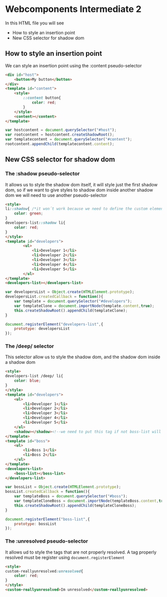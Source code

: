 # Webcomponents Intermediate 2
In this HTML file you will see
- How to style an insertion point
- New CSS selector for shadow dom

## How to style an insertion point
We can style an insertion point using the :content pseudo-selector
```html
<div id="host">
	<button>My button</button>
</div>
<template id="content">
	<style>
		::content button{
			color: red;
		}
	</style>
	<content></content>
</template>
```
```javascript
var hostcontent = document.querySelector("#host");
var rootcontent = hostcontent.createShadowRoot();
var templatecontent = document.querySelector("#content");
rootcontent.appendChild(templatecontent.content);
```

## New CSS selector for shadow dom

### The :shadow pseudo-selector
It allows us to style the shadow dom itself, it will style just the first shadow dom, so if we want to give styles to shadow dom inside another shadow dom we will need to use another pseudo-selector


```html
<style>
li::shadow{ /*it won´t work because we need to define the custom element*/
	color: green;
}
developers-list::shadow li{
	color: red;
}
</style>
<template id="developers">
		<ul>
			<li>Developer 1</li>
			<li>Developer 2</li>
			<li>Developer 3</li>
			<li>Developer 4</li>
			<li>Developer 5</li>
		</ul>
</template>
<developers-list></developers-list>
```

```javascript
var developersList = Object.create(HTMLElement.prototype);
developersList.createdCallback = function(){
	var template = document.querySelector("#developers");
	var templateClone = document.importNode(template.content,true);
	this.createShadowRoot().appendChild(templateClone);
}

document.registerElement("developers-list",{
	prototype: developersList
});
```

### The /deep/ selector
This selector allow us to style the shadow dom, and the shadow dom inside a shadow dom

```html
<style>
developers-list /deep/ li{
	color: blue;
}
</style>
<template id="developers">
	<ul>
		<li>Developer 1</li>
		<li>Developer 2</li>
		<li>Developer 3</li>
		<li>Developer 4</li>
		<li>Developer 5</li>
	</ul>
	<shadow></shadow><!--we need to put this tag if not boss-list will not work-->
</template>
<template id="boss">
	<ul>
		<li>Boss 1</li>
		<li>Boss 2</li>
	</ul>
</template>
<developers-list>
	<boss-list></boss-list>
</developers-list>
```
```javascript
var bossList = Object.create(HTMLElement.prototype);
bossList.createdCallback = function(){
	var templateBoss = document.querySelector("#boss");
	var templateCloneBoss = document.importNode(templateBoss.content,true);
	this.createShadowRoot().appendChild(templateCloneBoss);
}

document.registerElement("boss-list",{
	prototype: bossList
});
```

### The :unresolved pseudo-selector
It allows ud to style the tags that are not properly resolved. A tag properly resolved must be register using `document.registerElement`

```html
<style>
custom-reallyunresolved:unresolved{
	color: red;
}
</style>
<custom-reallyunresolved>Im unresolved</custom-reallyunresolved>
```
